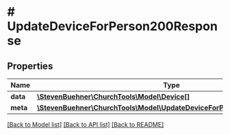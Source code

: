# # UpdateDeviceForPerson200Response

## Properties

Name | Type | Description | Notes
------------ | ------------- | ------------- | -------------
**data** | [**\StevenBuehner\ChurchTools\Model\Device[]**](Device.md) |  | [optional]
**meta** | [**\StevenBuehner\ChurchTools\Model\UpdateDeviceForPerson200ResponseMeta**](UpdateDeviceForPerson200ResponseMeta.md) |  | [optional]

[[Back to Model list]](../../README.md#models) [[Back to API list]](../../README.md#endpoints) [[Back to README]](../../README.md)
